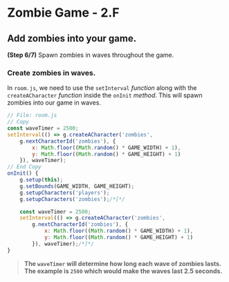 # Zombie Game - 2.F

## Add zombies into your game.

**(Step 6/7)** Spawn zombies in waves throughout the game.

### Create zombies in waves.

In `room.js`, we need to use the `setInterval` _function_ along with the `createACharacter` _function_ inside the `onInit` _method_.
This will spawn zombies into our game in waves.

``` javascript
// File: room.js
// Copy
const waveTimer = 2500;
setInterval(() => g.createACharacter('zombies',
	g.nextCharacterId('zombies'), {
		x: Math.floor((Math.random() * GAME_WIDTH) + 1),
		y: Math.floor((Math.random() * GAME_HEIGHT) + 1)
	}), waveTimer);
// End Copy
onInit() {
	g.setup(this);
	g.setBounds(GAME_WIDTH, GAME_HEIGHT);
	g.setupCharacters('players');
	g.setupCharacters('zombies');/*[*/

	const waveTimer = 2500;
	setInterval(() => g.createACharacter('zombies',
		g.nextCharacterId('zombies'), {
			x: Math.floor((Math.random() * GAME_WIDTH) + 1),
			y: Math.floor((Math.random() * GAME_HEIGHT) + 1)
		}), waveTimer);/*]*/
}
```

> **The `waveTimer` will determine how long each wave of zombies lasts. The example is `2500` which would make the waves last 2.5 seconds.**
